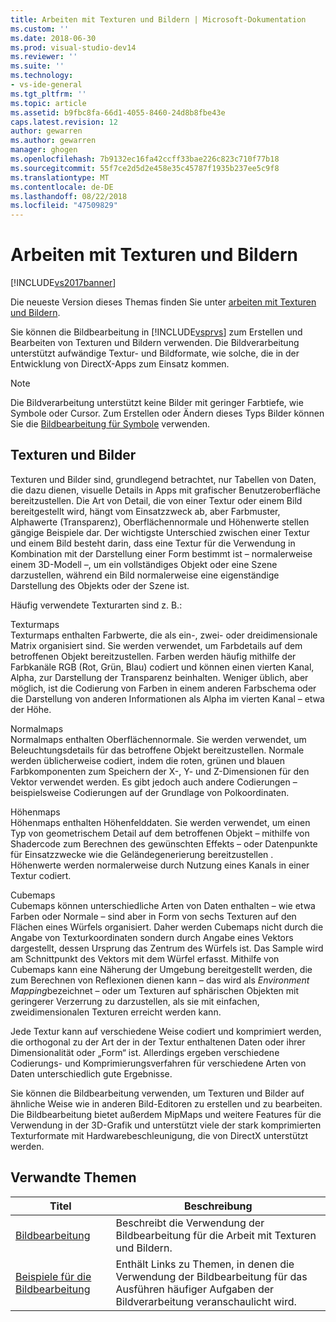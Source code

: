 ```yaml
---
title: Arbeiten mit Texturen und Bildern | Microsoft-Dokumentation
ms.custom: ''
ms.date: 2018-06-30
ms.prod: visual-studio-dev14
ms.reviewer: ''
ms.suite: ''
ms.technology:
- vs-ide-general
ms.tgt_pltfrm: ''
ms.topic: article
ms.assetid: b9fbc8fa-66d1-4055-8460-24d8b8fbe43e
caps.latest.revision: 12
author: gewarren
ms.author: gewarren
manager: ghogen
ms.openlocfilehash: 7b9132ec16fa42ccff33bae226c823c710f77b18
ms.sourcegitcommit: 55f7ce2d5d2e458e35c45787f1935b237ee5c9f8
ms.translationtype: MT
ms.contentlocale: de-DE
ms.lasthandoff: 08/22/2018
ms.locfileid: "47509829"
---
```

# <a name="working-with-textures-and-images"></a>Arbeiten mit Texturen und Bildern
[!INCLUDE[vs2017banner](../includes/vs2017banner.md)]

Die neueste Version dieses Themas finden Sie unter [arbeiten mit Texturen und Bildern](https://docs.microsoft.com/visualstudio/designers/working-with-textures-and-images).  
  
Sie können die Bildbearbeitung in [!INCLUDE[vsprvs](../includes/vsprvs-md.md)] zum Erstellen und Bearbeiten von Texturen und Bildern verwenden. Die Bildverarbeitung unterstützt aufwändige Textur- und Bildformate, wie solche, die in der Entwicklung von DirectX-Apps zum Einsatz kommen.  
  
> [!NOTE]
>  Die Bildverarbeitung unterstützt keine Bilder mit geringer Farbtiefe, wie Symbole oder Cursor. Zum Erstellen oder Ändern dieses Typs Bilder können Sie die [Bildbearbeitung für Symbole](http://msdn.microsoft.com/library/586d2b8b-0348-4883-a85d-1ff0ddbf14dd) verwenden.  
  
## <a name="textures-and-images"></a>Texturen und Bilder  
 Texturen und Bilder sind, grundlegend betrachtet, nur Tabellen von Daten, die dazu dienen, visuelle Details in Apps mit grafischer Benutzeroberfläche bereitzustellen. Die Art von Detail, die von einer Textur oder einem Bild bereitgestellt wird, hängt vom Einsatzzweck ab, aber Farbmuster, Alphawerte (Transparenz), Oberflächennormale und Höhenwerte stellen gängige Beispiele dar. Der wichtigste Unterschied zwischen einer Textur und einem Bild besteht darin, dass eine Textur für die Verwendung in Kombination mit der Darstellung einer Form bestimmt ist – normalerweise einem 3D-Modell –, um ein vollständiges Objekt oder eine Szene darzustellen, während ein Bild normalerweise eine eigenständige Darstellung des Objekts oder der Szene ist.  
  
 Häufig verwendete Texturarten sind z. B.:  
  
 Texturmaps  
 Texturmaps enthalten Farbwerte, die als ein-, zwei- oder dreidimensionale Matrix organisiert sind. Sie werden verwendet, um Farbdetails auf dem betroffenen Objekt bereitzustellen. Farben werden häufig mithilfe der Farbkanäle RGB (Rot, Grün, Blau) codiert und können einen vierten Kanal, Alpha, zur Darstellung der Transparenz beinhalten. Weniger üblich, aber möglich, ist die Codierung von Farben in einem anderen Farbschema oder die Darstellung von anderen Informationen als Alpha im vierten Kanal – etwa der Höhe.  
  
 Normalmaps  
 Normalmaps enthalten Oberflächennormale. Sie werden verwendet, um Beleuchtungsdetails für das betroffene Objekt bereitzustellen. Normale werden üblicherweise codiert, indem die roten, grünen und blauen Farbkomponenten zum Speichern der X-, Y- und Z-Dimensionen für den Vektor verwendet werden. Es gibt jedoch auch andere Codierungen – beispielsweise Codierungen auf der Grundlage von Polkoordinaten.  
  
 Höhenmaps  
 Höhenmaps enthalten Höhenfelddaten. Sie werden verwendet, um einen Typ von geometrischem Detail auf dem betroffenen Objekt – mithilfe von Shadercode zum Berechnen des gewünschten Effekts – oder Datenpunkte für Einsatzzwecke wie die Geländegenerierung bereitzustellen . Höhenwerte werden normalerweise durch Nutzung eines Kanals in einer Textur codiert.  
  
 Cubemaps  
 Cubemaps können unterschiedliche Arten von Daten enthalten – wie etwa Farben oder Normale – sind aber in Form von sechs Texturen auf den Flächen eines Würfels organisiert. Daher werden Cubemaps nicht durch die Angabe von Texturkoordinaten sondern durch Angabe eines Vektors dargestellt, dessen Ursprung das Zentrum des Würfels ist. Das Sample wird am Schnittpunkt des Vektors mit dem Würfel erfasst. Mithilfe von Cubemaps kann eine Näherung der Umgebung bereitgestellt werden, die zum Berechnen von Reflexionen dienen kann – das wird als *Environment Mapping*bezeichnet – oder um Texturen auf sphärischen Objekten mit geringerer Verzerrung zu darzustellen, als sie mit einfachen, zweidimensionalen Texturen erreicht werden kann.  
  
 Jede Textur kann auf verschiedene Weise codiert und komprimiert werden, die orthogonal zu der Art der in der Textur enthaltenen Daten oder ihrer Dimensionalität oder „Form“ ist. Allerdings ergeben verschiedene Codierungs- und Komprimierungsverfahren für verschiedene Arten von Daten unterschiedlich gute Ergebnisse.  
  
 Sie können die Bildbearbeitung verwenden, um Texturen und Bilder auf ähnliche Weise wie in anderen Bild-Editoren zu erstellen und zu bearbeiten. Die Bildbearbeitung bietet außerdem MipMaps und weitere Features für die Verwendung in der 3D-Grafik und unterstützt viele der stark komprimierten Texturformate mit Hardwarebeschleunigung, die von DirectX unterstützt werden.  
  
## <a name="related-topics"></a>Verwandte Themen  
  
|Titel|Beschreibung|  
|-----------|-----------------|  
|[Bildbearbeitung](../designers/image-editor.md)|Beschreibt die Verwendung der Bildbearbeitung für die Arbeit mit Texturen und Bildern.|  
|[Beispiele für die Bildbearbeitung](../designers/image-editor-examples.md)|Enthält Links zu Themen, in denen die Verwendung der Bildbearbeitung für das Ausführen häufiger Aufgaben der Bildverarbeitung veranschaulicht wird.|



